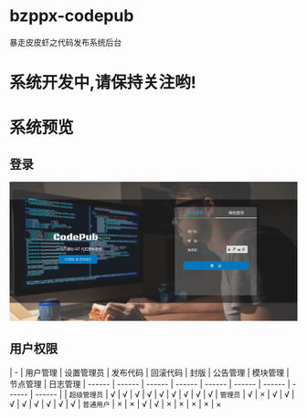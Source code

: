 # bzppx-codepub
暴走皮皮虾之代码发布系统后台

# 系统开发中,请保持关注哟!

# 系统预览
## 登录
![login](/docs/guide_res/images/login.png)

## 用户权限

| - | 用户管理 | 设置管理员 | 发布代码 | 回滚代码 | 封版 | 公告管理 | 模块管理 | 节点管理 | 日志管理
| ------ | ------ | ------ | ------ | ------ | ------ | ------ | ------ | ------ |
| `超级管理员` | √ | √ | √ | √ | √ | √  | √ | √ | √
| `管理员` | √ | × | √ | √ | √ | √ | √  | √ | √ | √
| `普通用户` | × | × | √ | √ | × | × | × | × | ×